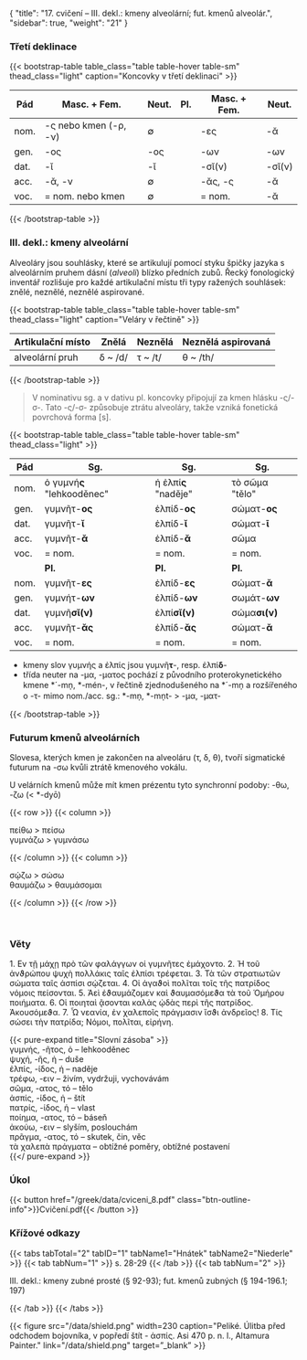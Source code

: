 {
    "title": "17. cvičení – III. dekl.: kmeny alveolární; fut. kmenů alveolár.",
    "sidebar": true,
    "weight": "21"
}

### Třetí deklinace

{{< bootstrap-table table_class="table table-hover table-sm" thead_class="light" caption="Koncovky v třetí deklinaci" >}}

| Pád  | Masc. + Fem.          | Neut. | Pl.  | Masc. + Fem. | Neut.  |
| ---- | --------------------- | ----- | ---- | ------------ | ------ |
| nom. | -ς nebo kmen (-ρ, -ν) | ∅     |      | -ες          | -ᾰ     |
| gen. | -ος                   | -ος   |      | -ων          | -ων    |
| dat. | -ῐ                    | -ῐ    |      | -σῐ(ν)       | -σῐ(ν) |
| acc. | -ᾰ, -ν                | ∅     |      | -ᾰς, -ς      | -ᾰ     |
| voc. | = nom. nebo kmen      | ∅     |      | = nom.       | -ᾰ     |

 {{< /bootstrap-table >}}



### III. dekl.: kmeny alveolární

Alveoláry jsou souhlásky, které se artikulují pomocí styku špičky jazyka s alveolárním pruhem dásní (*alveoli*) blízko předních zubů. Řecký fonologický inventář rozlišuje pro každé artikulační místu tři typy ražených souhlásek: znělé, neznělé, neznělé aspirované.

{{< bootstrap-table table_class="table table-hover table-sm" thead_class="light" caption="Veláry v řečtině" >}}

| Artikulační místo | Znělá   | Neznělá | Neznělá aspirovaná |
| ----------------- | ------- | ------- | ------------------ |
| alveolární pruh   | δ ~ /d/ | τ ~ /t/ | θ ~ /th/           |

 {{< /bootstrap-table >}}

> V nominativu sg. a v dativu pl. koncovky připojují za kmen hlásku -ς/-σ-. Tato -ς/-σ- způsobuje ztrátu alveoláry, takže vzniká fonetická povrchová forma [s].  

{{< bootstrap-table table_class="table table-hover table-sm" thead_class="light" >}}

| Pád  | Sg.                        | Sg.                  | Sg.            |
| ---- | -------------------------- | -------------------- | -------------- |
| nom. | ὁ γυμνή**ς** "lehkooděnec" | ἡ ἐλπί**ς** "naděje" | τὸ σῶμα "tělo" |
| gen. | γυμνῆτ-**ος**              | ἐλπίδ-**ος**         | σώματ-**ος**   |
| dat. | γυμνῆτ-**ῐ**               | ἐλπίδ-**ῐ**          | σώματ-**ῑ**    |
| acc. | γυμνῆτ-**ᾰ**               | ἐλπίδ-**ᾰ**          | σῶμα           |
| voc. | = nom.                     | = nom.               | = nom.         |
|      | **Pl.**                    | **Pl.**              | **Pl.**        |
| nom. | γυμνῆτ-**ες**              | ἐλπίδ-**ες**         | σώματ-**ᾰ**    |
| gen. | γυμνήτ-__ων__              | ἐλπίδ-**ων**         | σωμάτ-**ων**   |
| dat. | γυμνῆ**σῐ(ν)**             | ἐλπί**σῐ(ν)**        | σώμα**σι(ν)**  |
| acc. | γυμνῆτ-__ᾰς__              | ἐλπίδ-**ᾰς**         | σώματ-**ᾰ**    |
| voc. | = nom.                     | = nom.               | = nom.         |

- kmeny slov γυμνής a ἐλπίς jsou γυμνῆ**τ**-, resp. ἐλπί**δ**- 
- třída neuter na -μα, -ματος pochází z původního proterokynetického kmene *´-mn̩, *-mén-, v řečtině zjednodušeného na *´-mn̩ a rozšířeného o -τ- mimo nom./acc. sg.: *-mn̩, *-mn̩t- > -μα, -ματ- 

{{< /bootstrap-table >}}



### Futurum kmenů alveolárních

Slovesa, kterých kmen je zakončen na alveoláru (τ, δ, θ), tvoří sigmatické futurum na -σω kvůli ztrátě kmenového vokálu. 

U velárních kmenů může mít kmen prézentu tyto synchronní podoby: -θω, -ζω (< *-dyō)

{{< row >}}
{{< column >}}

πείθω > πείσω  
γυμνάζω > γυμνάσω

{{< /column >}} 
{{< column >}}

σῴζω > σώσω  
θαυμάζω > θαυμάσομαι

{{< /column >}} 
{{< /row >}}

&nbsp;



### Věty 

1\. Ev τῇ μάχῃ πρὸ τῶν φαλάγγων οἱ γυμνῆτες ἐμάχοντο. 2. Ἡ τοῦ ἀνϑρώπου ψυχὴ πολλάκις ταῖς ἐλπίσι τρέφεται. 3. Τὰ τῶν στρατιωτῶν σώματα ταῖς ἀσπίσι σῴζεται. 4. Οἱ ἀγαϑοὶ πολῖται τοῖς τῆς πατρίδος νόμοις πείσονται. 5. Ἀεὶ ἐϑαυμάζομεν καὶ ϑαυμασόμεϑα τὰ τοῦ Ὁμήρου ποιήματα. 6. Οἱ ποιηταὶ ᾷσονται καλὰς ᾠδὰς περὶ τῆς πατρίδος. Ἀκουσόμεϑα. 7. Ὦ νεανία, ἐν χαλεποῖς πράγμασιν ἴσϑι ἀνδρεῖος! 8. Τίς σώσει τὴν πατρίδα; Νόμοι, πολῖται, εἰρήνη.

{{< pure-expand title="Slovní zásoba" >}}      
γυμνής, -ῆτος, ὁ – lehkooděnec   
ψυχή, -ῆς, ἡ – duše  
ἐλπίς, -ίδος, ἡ – naděje   
τρέφω, -ειν – živím, vydržuji, vychovávám   
σῶμα, -ατος, τό – tělo    
ἀσπίς, -ίδος, ἡ – štít  
πατρίς, -ίδος, ἡ – vlast   
ποίημα, -ατος, τό – báseň  
ἀκούω, -ειν  – slyším, poslouchám   
πρᾶγμα, -ατος, τό – skutek, čin, věc  
τὰ χαλεπὰ πράγματα – obtížné poměry, obtížné postavení    
{{</ pure-expand >}}

### Úkol

{{< button href="/greek/data/cviceni_8.pdf" class="btn-outline-info">}}Cvičení.pdf{{< /button >}}



### Křížové odkazy

{{< tabs tabTotal="2" tabID="1" tabName1="Hnátek" tabName2="Niederle" >}}
{{< tab tabNum="1" >}}
s. 28-29
{{< /tab >}}
{{< tab tabNum="2" >}}

III. dekl.: kmeny zubné prosté (§ 92-93); fut. kmenů zubných (§ 194-196.1; 197)

{{< /tab >}}
{{< /tabs >}}

{{< figure src="/data/shield.png" width=230 caption="Peliké. Úlitba před odchodem bojovníka, v popředí štít - ἀσπίς. Asi 470 p. n. l., Altamura Painter." link="/data/shield.png" target=”_blank” >}}